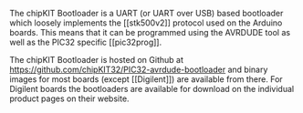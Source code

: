 The chipKIT Bootloader is a UART (or UART over USB) based bootloader which loosely implements the [[stk500v2]] protocol used on the Arduino boards.  This means that it can be programmed using the AVRDUDE tool as well as the PIC32 specific [[pic32prog]].

The chipKIT Bootloader is hosted on Github at https://github.com/chipKIT32/PIC32-avrdude-bootloader and binary images for most boards (except [[Digilent]]) are available from there. For Digilent boards the bootloaders are available for download on the individual product pages on their website.